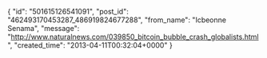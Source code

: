  {
   "id": "501615126541091",
   "post_id": "462493170453287_486919824677288",
   "from_name": "Icbeonne Senama",
   "message": "http://www.naturalnews.com/039850_bitcoin_bubble_crash_globalists.html",
   "created_time": "2013-04-11T00:32:04+0000"
 }
